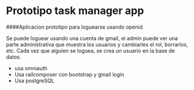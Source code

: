 # Prototipo task manager app

####Aplicacion prototipo para loguearse usando openid

Se puede loguear usando una cuenta de gmail, el admin puede ver una parte administrativa que muestra los usuarios 
y cambiarles el rol, borrarlos, etc. Cada vez que alguien se loguea, se crea un usuario en la base de datos.

* usa omniauth
* Usa railcomposer con bootstrap y gmail login
* Usa postgreSQL

